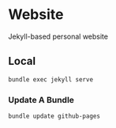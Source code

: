 # Website
Jekyll-based personal website

## Local 

```bash
bundle exec jekyll serve
```

### Update A Bundle
```bash
bundle update github-pages
```